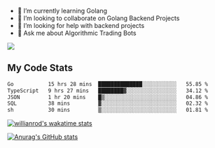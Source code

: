 
- 🌱 I’m currently learning Golang
- 👯 I’m looking to collaborate on Golang Backend Projects
- 🤔 I’m looking for help with backend projects
- 💬 Ask me about Algorithmic Trading Bots

![](https://github-profile-trophy.vercel.app/?username=kevinbarrero)

## My Code Stats

<!--START_SECTION:waka-->

```txt
Go           15 hrs 28 mins  ██████████████░░░░░░░░░░░   55.85 %
TypeScript   9 hrs 27 mins   ████████▓░░░░░░░░░░░░░░░░   34.12 %
JSON         1 hr 20 mins    █▒░░░░░░░░░░░░░░░░░░░░░░░   04.86 %
SQL          38 mins         ▓░░░░░░░░░░░░░░░░░░░░░░░░   02.32 %
sh           30 mins         ▒░░░░░░░░░░░░░░░░░░░░░░░░   01.81 %
```

<!--END_SECTION:waka-->

[![willianrod's wakatime stats](https://github-readme-stats.vercel.app/api/wakatime?username=holdandup&layout=compact&theme=react&custom_title=Wakatime%20All%20Time%20Stats&langs_count=8)](https://github.com/anuraghazra/github-readme-stats)

[![Anurag's GitHub stats](https://github-readme-stats.vercel.app/api?username=Kevinbarrero)](https://github.com/anuraghazra/github-readme-stats)




